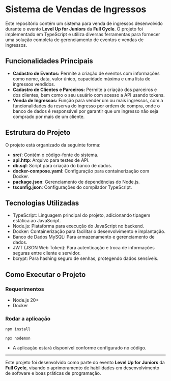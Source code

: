 # Sistema de Vendas de Ingressos

Este repositório contém um sistema para venda de ingressos desenvolvido durante o evento **Level Up for Juniors** da **Full Cycle**. O projeto foi implementado em TypeScript e utiliza diversas ferramentas para fornecer uma solução completa de gerenciamento de eventos e vendas de ingressos.

## Funcionalidades Principais

- **Cadastro de Eventos:** Permite a criação de eventos com informações como nome, data, valor único, capacidade máxima e uma lista de ingressos vendidos.
- **Cadastro de Clientes e Parceiros:** Permite a criação dos parceiros e dos clientes, bem como o seu usuário com acesso a API usando tokens.
- **Venda de Ingressos:** Função para vender um ou mais ingressos, com a funcionalidades da reserva do ingresso por ordem de compra, onde o banco de dados é responsável por garantir que um ingresso não seja comprado por mais de um cliente.

## Estrutura do Projeto

O projeto está organizado da seguinte forma:

- **src/**: Contém o código-fonte do sistema.
- **api.http**: Arquivo para testes de API.
- **db.sql**: Script para criação do banco de dados.
- **docker-compose.yaml**: Configuração para containerização com Docker.
- **package.json**: Gerenciamento de dependências do Node.js.
- **tsconfig.json**: Configurações do compilador TypeScript.

## Tecnologias Utilizadas

- TypeScript: Linguagem principal do projeto, adicionando tipagem estática ao JavaScript.
- Node.js: Plataforma para execução do JavaScript no backend.
- Docker: Containerização para facilitar o desenvolvimento e implantação.
- Banco de Dados MySQL: Para armazenamento e gerenciamento de dados.
- JWT (JSON Web Token): Para autenticação e troca de informações seguras entre cliente e servidor.
- bcrypt: Para hashing seguro de senhas, protegendo dados sensíveis.

## Como Executar o Projeto

### Requerimentos

- Node.js 20+
- Docker 

### Rodar a aplicação

```bash
npm install
```

```
npx nodemon
```
- A aplicação estará disponível conforme configurado no código.

---

Este projeto foi desenvolvido como parte do evento **Level Up for Juniors** da **Full Cycle**, visando o aprimoramento de habilidades em desenvolvimento de software e boas práticas de programação.
